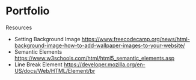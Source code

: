 # Portfolio






















Resources
- Setting Background Image https://www.freecodecamp.org/news/html-background-image-how-to-add-wallpaper-images-to-your-website/
- Semantic Elements https://www.w3schools.com/html/html5_semantic_elements.asp
- Line Break Element https://developer.mozilla.org/en-US/docs/Web/HTML/Element/br